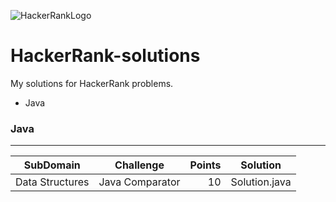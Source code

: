 ![HackerRankLogo](https://hrcdn.net/hackerrank/assets/brand/wordmark_sm-09bbe8f2de9af754be97250046007ced.svg)
# HackerRank-solutions
My solutions for HackerRank problems.

* Java

### Java
---

| SubDomain | Challenge | Points | Solution |
|-----------|-----------|-------:|----------|
|Data Structures|Java Comparator|10|Solution.java|
